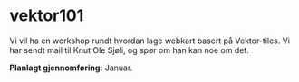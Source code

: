 # vektor101

Vi vil ha en workshop rundt hvordan lage webkart basert på Vektor-tiles. Vi har sendt mail til Knut Ole Sjøli, og spør om han kan noe om det.


**Planlagt gjennomføring:** Januar.


